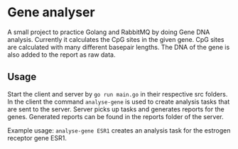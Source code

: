 # Gene analyser

A small project to practice Golang and RabbitMQ by doing Gene DNA analysis. Currently it calculates the CpG sites in the given gene. CpG sites are calculated with many different basepair lengths. The DNA of the gene is also added to the report as raw data.

## Usage

Start the client and server by `go run main.go` in their respective src folders. In the client the command `analyse-gene` is used to create analysis tasks that are sent to the server. Server picks up tasks and generates reports for the genes. Generated reports can be found in the reports folder of the server.

Example usage: `analyse-gene ESR1` creates an analysis task for the estrogen receptor gene ESR1.
